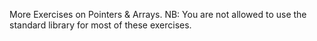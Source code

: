 More Exercises on Pointers & Arrays. 
NB: You are not allowed to use the standard library for most of these exercises. 
